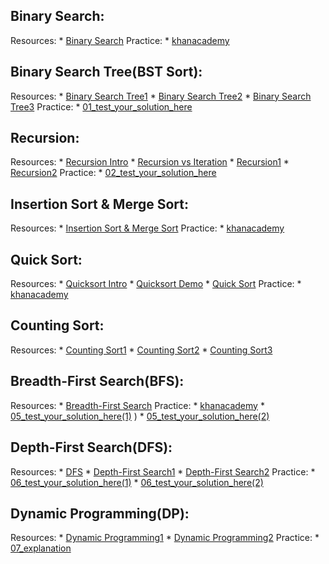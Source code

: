 ## Binary Search:
Resources:
    * [Binary Search](https://www.youtube.com/watch?v=P3YID7liBug)
Practice:
    * [khanacademy](https://www.khanacademy.org/computing/computer-science/algorithms/binary-search/a/binary-search)

## Binary Search Tree(BST Sort):
Resources:
    * [Binary Search Tree1](https://ocw.mit.edu/courses/electrical-engineering-and-computer-science/6-006-introduction-to-algorithms-fall-2011/lecture-videos/lecture-5-binary-search-trees-bst-sort/)
    * [Binary Search Tree2](https://vimeo.com/203204585)
    * [Binary Search Tree3](https://www.youtube.com/watch?v=zm83jPHZ-jA)
Practice:
    * [01_test_your_solution_here](https://leetcode.com/problems/minimum-distance-between-bst-nodes/)

## Recursion:
Resources:
    * [Recursion Intro](https://vimeo.com/162569408)
    * [Recursion vs Iteration](https://vimeo.com/162569439)
    * [Recursion1](https://github.com/appacademy/curriculum/tree/master/ruby/readings/recursion.md)
    * [Recursion2](https://www.youtube.com/watch?v=KEEKn7Me-ms)
Practice:
    * [02_test_your_solution_here](https://leetcode.com/problems/k-th-symbol-in-grammar/)

## Insertion Sort & Merge Sort:
Resources:
    * [Insertion Sort & Merge Sort](https://www.youtube.com/watch?v=Kg4bqzAqRBM)
Practice:
    * [khanacademy](https://www.khanacademy.org/computing/computer-science/algorithms/merge-sort/a/divide-and-conquer-algorithms)

## Quick Sort:
Resources:
    * [Quicksort Intro](https://vimeo.com/162569453)
    * [Quicksort Demo](https://vimeo.com/162569463)
    * [Quick Sort](https://www.youtube.com/watch?v=SLauY6PpjW4)
Practice:
    * [khanacademy](https://www.khanacademy.org/computing/computer-science/algorithms/quick-sort/a/overview-of-quicksort)

## Counting Sort:
Resources:
    * [Counting Sort1](https://www.youtube.com/watch?v=7zuGmKfUt7s)
    * [Counting Sort2](https://www.youtube.com/watch?v=42QIeWSOCe0)
    * [Counting Sort3](https://www.youtube.com/watch?v=hjO88W5wHF8)

## Breadth-First Search(BFS):
Resources:
    * [Breadth-First Search](https://www.youtube.com/watch?v=s-CYnVz-uh4)
Practice:
    * [khanacademy](https://www.khanacademy.org/computing/computer-science/algorithms/breadth-first-search/a/breadth-first-search-and-its-uses)
    * [05_test_your_solution_here(1)](https://leetcode.com/problems/symmetric-tree/)
)
    * [05_test_your_solution_here(2)](https://leetcode.com/problems/minimum-depth-of-binary-tree/ )

## Depth-First Search(DFS):
Resources:
    * [DFS](https://vimeo.com/162763740)
    * [Depth-First Search1](https://www.youtube.com/watch?v=AfSk24UTFS8)
    * [Depth-First Search2](https://www.youtube.com/watch?v=iaBEKo5sM7w)
Practice:
    * [06_test_your_solution_here(1)](https://leetcode.com/problems/same-tree/)
    * [06_test_your_solution_here(2)](https://leetcode.com/problems/path-sum/)

## Dynamic Programming(DP):
Resources:
    * [Dynamic Programming1](https://www.youtube.com/watch?v=OQ5jsbhAv_M&t=2720s)
    * [Dynamic Programming2](https://www.youtube.com/watch?v=P8Xa2BitN3I)
Practice:
    * [07_explanation](https://www.youtube.com/watch?v=nqlNzOcnCfs)
